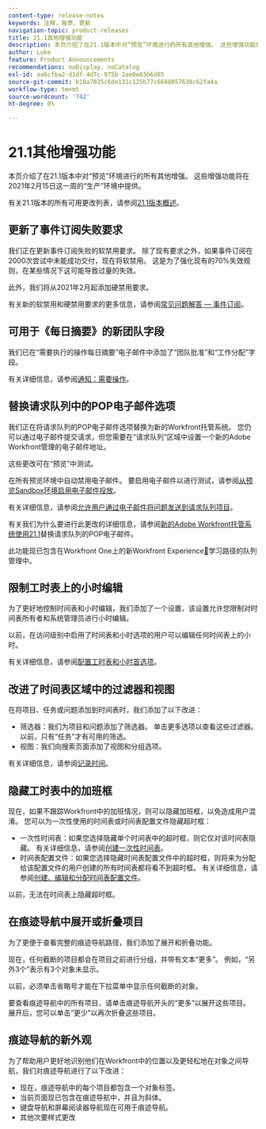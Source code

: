 ```yaml
---
content-type: release-notes
keywords: 注释，每季，更新
navigation-topic: product-releases
title: 21.1其他增强功能
description: 本页介绍了在21.1版本中对“预览”环境进行的所有其他增强。 这些增强功能将在2021年2月15日这一周的“生产”环境中提供。
author: Luke
feature: Product Announcements
recommendations: noDisplay, noCatalog
exl-id: aa6cfba2-d1df-4d7c-975b-2ae0e63b6d85
source-git-commit: b18a7835c6de131c125b77c6688057638c62fa4a
workflow-type: tm+mt
source-wordcount: '742'
ht-degree: 0%

---
```


# 21.1其他增强功能

本页介绍了在21.1版本中对“预览”环境进行的所有其他增强。 这些增强功能将在2021年2月15日这一周的“生产”环境中提供。

有关21.1版本的所有可用更改列表，请参阅[21.1版本概述](../../../product-announcements/product-releases/21.1-release-activity/21-1-release-overview.md)。

## 更新了事件订阅失败要求

我们正在更新事件订阅失败的软禁用要求。 除了现有要求之外，如果事件订阅在2000次尝试中未能成功交付，现在将软禁用。 这是为了强化现有的70%失效规则，在某些情况下这可能导致过量的失效。

此外，我们将从2021年2月起添加硬禁用要求。

有关新的软禁用和硬禁用要求的更多信息，请参阅[常见问题解答 — 事件订阅](../../../wf-api/general/event-subs-faq.md)。

## 可用于《每日摘要》的新团队字段

我们已在“需要执行的操作每日摘要”电子邮件中添加了“团队批准”和“工作分配”字段。

有关详细信息，请参阅[通知：需要操作](../../../workfront-basics/using-notifications/notifications-action-needed.md)。

## 替换请求队列中的POP电子邮件选项

我们正在将请求队列的POP电子邮件选项替换为新的Workfront托管系统。 您仍可以通过电子邮件提交请求，但您需要在“请求队列”区域中设置一个新的Adobe Workfront管理的电子邮件地址。

这些更改可在“预览”中测试。

在所有预览环境中自动禁用电子邮件。 要启用电子邮件以进行测试，请参阅[从预览Sandbox环境启用电子邮件投放](../../../workfront-basics/using-notifications/enable-delivery-emails-from-preview-sandbox-environment.md)。

有关详细信息，请参阅[允许用户通过电子邮件将问题发送到请求队列项目](/help/quicksilver/manage-work/requests/create-requests/enable-email-issues-into-projects.md)。

有关我们为什么要进行此更改的详细信息，请参阅[新的Adobe Workfront托管系统使用21.1](../../../product-announcements/announcements/announcement-archive/pop-removal-request-queue.md)替换请求队列的POP电子邮件。

此功能现已包含在Workfront One上的新Workfront Experience[&#128279;](https://experienceleague.adobe.com/zh-hans/docs/workfront-learn/tutorials-workfront/home)学习路径的队列管理中。

## 限制工时表上的小时编辑

为了更好地控制时间表和小时编辑，我们添加了一个设置，该设置允许您限制对时间表所有者和系统管理员进行小时编辑。

以前，在访问级别中启用了时间表和小时选项的用户可以编辑任何时间表上的小时。

有关详细信息，请参阅[配置工时表和小时首选项](../../../administration-and-setup/set-up-workfront/configure-timesheets-schedules/timesheet-and-hour-preferences.md)。

## 改进了时间表区域中的过滤器和视图

在将项目、任务或问题添加到时间表时，我们添加了以下改进：

* 筛选器：我们为项目和问题添加了筛选器。 单击更多选项以查看这些过滤器。 以前，只有“任务”才有可用的筛选。
* 视图：我们向搜索页面添加了视图和分组选项。

有关详细信息，请参阅[记录时间](../../../timesheets/create-and-manage-timesheets/log-time.md)。

## 隐藏工时表中的加班框

现在，如果不跟踪Workfront中的加班情况，则可以隐藏加班框，以免造成用户混淆。 您可以为一次性使用的时间表或时间表配置文件隐藏超时框：

* 一次性时间表：如果您选择隐藏单个时间表中的超时框，则它仅对该时间表隐藏。 有关详细信息，请参阅[创建一次性时间表](../../../timesheets/create-and-manage-timesheets/create-tmshts.md)。
* 时间表配置文件：如果您选择隐藏时间表配置文件中的超时框，则将来为分配给该配置文件的用户创建的所有时间表都将看不到超时框。 有关详细信息，请参阅[创建、编辑和分配时间表配置文件](../../../timesheets/create-and-manage-timesheets/create-timesheet-profiles.md)。

以前，无法在时间表上隐藏超时框。

## 在痕迹导航中展开或折叠项目

为了更便于查看完整的痕迹导航路径，我们添加了展开和折叠功能。

现在，任何截断的项目都会在项目之前进行分组，并带有文本“更多”。 例如，“另外3个”表示有3个对象未显示。

以前，必须单击省略号才能在下拉菜单中显示任何截断的对象。

要查看痕迹导航中的所有项目，请单击痕迹导航开头的“更多”以展开这些项目。 展开后，您可以单击“更少”以再次折叠这些项目。

## 痕迹导航的新外观

为了帮助用户更好地识别他们在Workfront中的位置以及更轻松地在对象之间导航，我们对痕迹导航进行了以下改进：

* 现在，痕迹导航中的每个项目都包含一个对象标签。
* 当前页面现已包含在痕迹导航中，并且为斜体。
* 键盘导航和屏幕阅读器导航现在可用于痕迹导航。
* 其他次要样式更改


